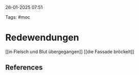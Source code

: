 
26-01-2025 07:51


Tags: #moc

# Redewendungen


[[in Fleisch und Blut übergegangen]]
[[die Fassade bröckelt]]



## References
